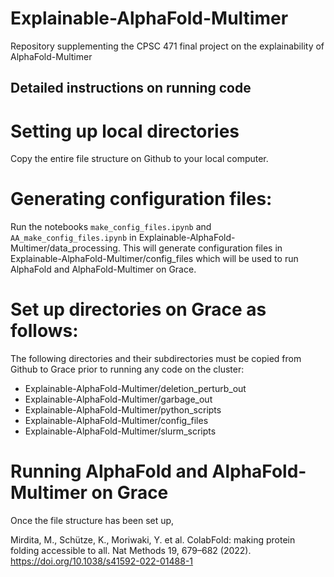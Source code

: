 # Explainable-AlphaFold-Multimer
Repository supplementing the CPSC 471 final project on the explainability of AlphaFold-Multimer

## Detailed instructions on running code

# Setting up local directories
Copy the entire file structure on Github to your local computer.

# Generating configuration files:
Run the notebooks `make_config_files.ipynb` and `AA_make_config_files.ipynb` in Explainable-AlphaFold-Multimer/data_processing. This will generate configuration files in Explainable-AlphaFold-Multimer/config_files which will be used to run AlphaFold and AlphaFold-Multimer on Grace.

# Set up directories on Grace as follows:
The following directories and their subdirectories must be copied from Github to Grace prior to running any code on the cluster:
- Explainable-AlphaFold-Multimer/deletion_perturb_out
- Explainable-AlphaFold-Multimer/garbage_out
- Explainable-AlphaFold-Multimer/python_scripts
- Explainable-AlphaFold-Multimer/config_files
- Explainable-AlphaFold-Multimer/slurm_scripts

# Running AlphaFold and AlphaFold-Multimer on Grace
Once the file structure has been set up, 

Mirdita, M., Schütze, K., Moriwaki, Y. et al. ColabFold: making protein folding accessible to all. Nat Methods 19, 679–682 (2022). https://doi.org/10.1038/s41592-022-01488-1
